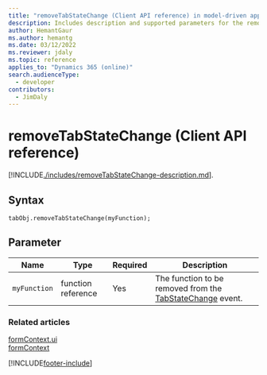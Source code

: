 ```yaml
---
title: "removeTabStateChange (Client API reference) in model-driven apps"
description: Includes description and supported parameters for the removeTabStateChange method.
author: HemantGaur
ms.author: hemantg
ms.date: 03/12/2022
ms.reviewer: jdaly
ms.topic: reference
applies_to: "Dynamics 365 (online)"
search.audienceType: 
  - developer
contributors:
  - JimDaly
---
```

# removeTabStateChange (Client API reference)

[!INCLUDE[./includes/removeTabStateChange-description.md](./includes/removeTabStateChange-description.md)].

## Syntax

`tabObj.removeTabStateChange(myFunction);` 

## Parameter

|Name|Type|Required|Description|
|--|--|--|--|
|`myFunction`|function reference|Yes|The function to be removed from the [TabStateChange](../events/tabstatechange.md) event.|

### Related articles

[formContext.ui](../formContext-ui.md)   
[formContext](../../clientapi-form-context.md) 

[!INCLUDE[footer-include](../../../../../includes/footer-banner.md)]
